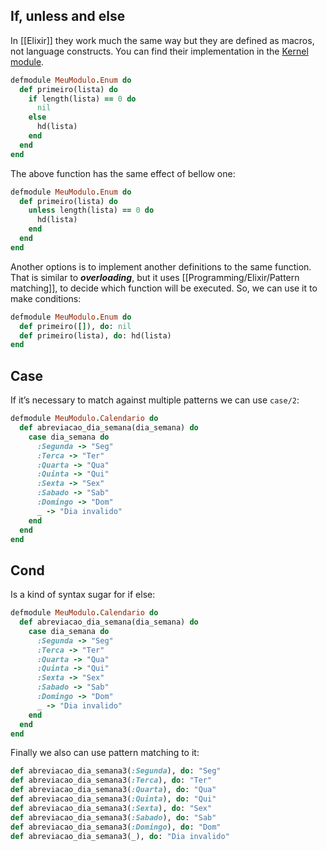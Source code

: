 ## If, unless and else
In [[Elixir]] they work much the same way but they are defined as macros, not language constructs. You can find their implementation in the [Kernel module](https://hexdocs.pm/elixir/Kernel.html).
```rb
defmodule MeuModulo.Enum do
  def primeiro(lista) do
    if length(lista) == 0 do
      nil
    else
      hd(lista)
    end
  end
end
```

The above function has the same effect of bellow one:
```rb
defmodule MeuModulo.Enum do
  def primeiro(lista) do
    unless length(lista) == 0 do
      hd(lista)
    end
  end
end
```

Another options is to implement another definitions to the same function. That is similar to **_overloading_**, but it uses [[Programming/Elixir/Pattern matching]], to decide which function will be executed.  So, we can use it to make conditions:
```rb
defmodule MeuModulo.Enum do
  def primeiro([]), do: nil
  def primeiro(lista), do: hd(lista)
end
```
## Case
If it’s necessary to match against multiple patterns we can use `case/2`:
```rb
defmodule MeuModulo.Calendario do
  def abreviacao_dia_semana(dia_semana) do
    case dia_semana do
      :Segunda -> "Seg"
      :Terca -> "Ter"
      :Quarta -> "Qua"
      :Quinta -> "Qui"
      :Sexta -> "Sex"
      :Sabado -> "Sab"
      :Domingo -> "Dom"
      _ -> "Dia invalido"
    end  
  end
end
```
## Cond
Is a kind of syntax sugar for if else:
```rb
defmodule MeuModulo.Calendario do
  def abreviacao_dia_semana(dia_semana) do
    case dia_semana do
      :Segunda -> "Seg"
      :Terca -> "Ter"
      :Quarta -> "Qua"
      :Quinta -> "Qui"
      :Sexta -> "Sex"
      :Sabado -> "Sab"
      :Domingo -> "Dom"
      _ -> "Dia invalido"
    end  
  end
end
```

Finally we  also can use pattern matching to it:
```rb
def abreviacao_dia_semana3(:Segunda), do: "Seg"
def abreviacao_dia_semana3(:Terca), do: "Ter"
def abreviacao_dia_semana3(:Quarta), do: "Qua"
def abreviacao_dia_semana3(:Quinta), do: "Qui"
def abreviacao_dia_semana3(:Sexta), do: "Sex"
def abreviacao_dia_semana3(:Sabado), do: "Sab"
def abreviacao_dia_semana3(:Domingo), do: "Dom"
def abreviacao_dia_semana3(_), do: "Dia invalido"
```
